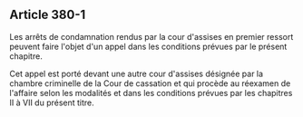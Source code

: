 Article 380-1
----
Les arrêts de condamnation rendus par la cour d'assises en premier ressort
peuvent faire l'objet d'un appel dans les conditions prévues par le présent
chapitre.

Cet appel est porté devant une autre cour d'assises désignée par la chambre
criminelle de la Cour de cassation et qui procède au réexamen de l'affaire selon
les modalités et dans les conditions prévues par les chapitres II à VII du
présent titre.

